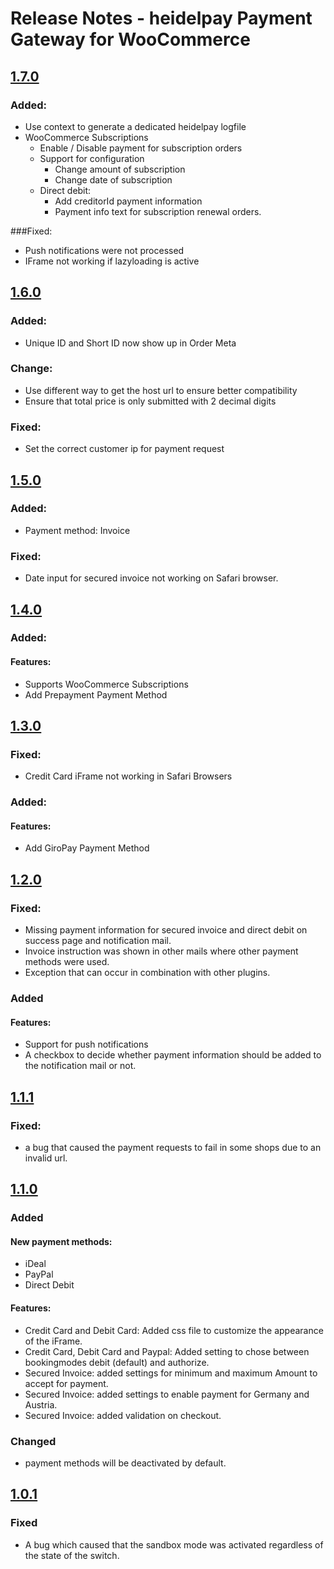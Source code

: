 # Release Notes - heidelpay Payment Gateway for WooCommerce

## [1.7.0][1.7.0]

### Added:
- Use context to generate a dedicated heidelpay logfile
- WooCommerce Subscriptions
    - Enable / Disable payment for subscription orders
    - Support for  configuration
        - Change amount of subscription
        - Change date of subscription
    - Direct debit: 
        - Add creditorId payment information
        - Payment info text for subscription renewal orders.

###Fixed:
- Push notifications were not processed
- IFrame not working if lazyloading is active

## [1.6.0][1.6.0]

### Added:
- Unique ID and Short ID now show up in Order Meta

### Change:
- Use different way to get the host url to ensure better compatibility
- Ensure that total price is only submitted with 2 decimal digits

### Fixed:
- Set the correct customer ip for payment request

## [1.5.0][1.5.0]

### Added:
- Payment method: Invoice
### Fixed: 
- Date input for secured invoice not working on Safari browser.

## [1.4.0][1.4.0]

### Added:
#### Features:
- Supports WooCommerce Subscriptions
- Add Prepayment Payment Method

## [1.3.0][1.3.0]

### Fixed:
- Credit Card iFrame not working in Safari Browsers

### Added:
#### Features:
- Add GiroPay Payment Method

## [1.2.0][1.2.0]

### Fixed:
- Missing payment information for secured invoice and direct debit on success page and notification mail.
- Invoice instruction was shown in other mails where other payment methods were used.
- Exception that can occur in combination with other plugins.

### Added
#### Features:
- Support for push notifications
- A checkbox to decide whether payment information should be added to the notification mail or not.

## [1.1.1][1.1.1]

### Fixed:
- a bug that caused the payment requests to fail in some shops due to an invalid url.

## [1.1.0][1.1.0]

### Added

#### New payment methods:
 - iDeal
 - PayPal
 - Direct Debit

#### Features:
- Credit Card and Debit Card: Added css file to customize the appearance of the iFrame.
- Credit Card, Debit Card and Paypal: Added setting to chose between bookingmodes debit (default) and authorize.
- Secured Invoice: added settings for minimum and maximum Amount to accept for payment.
- Secured Invoice: added settings to enable payment for Germany and Austria.
- Secured Invoice: added validation on checkout.

### Changed
- payment methods will be deactivated by default.

## [1.0.1][1.0.1]

### Fixed
- A bug which caused that the sandbox mode was activated regardless of the state of the switch.

[1.0.1]: https://github.com/heidelpay/woocommerce-heidelpay/compare/1.0.0..1.0.1
[1.1.0]: https://github.com/heidelpay/woocommerce-heidelpay/compare/1.0.1..1.1.0
[1.1.1]: https://github.com/heidelpay/woocommerce-heidelpay/compare/1.1.0..1.1.1
[1.2.0]: https://github.com/heidelpay/woocommerce-heidelpay/compare/1.1.1..1.2.0
[1.3.0]: https://github.com/heidelpay/woocommerce-heidelpay/compare/1.2.0..1.3.0
[1.4.0]: https://github.com/heidelpay/woocommerce-heidelpay/compare/1.3.0..1.4.0
[1.5.0]: https://github.com/heidelpay/woocommerce-heidelpay/compare/1.4.0..1.5.0
[1.6.0]: https://github.com/heidelpay/woocommerce-heidelpay/compare/1.5.0..1.6.0
[1.7.0]: https://github.com/heidelpay/woocommerce-heidelpay/compare/1.6.0..1.7.0